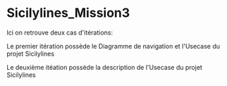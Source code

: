 # Sicilylines_Mission3

Ici on retrouve deux cas d'itérations:

Le premier itération possède le Diagramme de navigation et l'Usecase du projet Sicilylines

Le deuxième itéation possède la description de l'Usecase du projet Sicilylines
